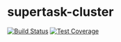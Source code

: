 # supertask-cluster

[![Build Status](https://travis-ci.org/schahriar/supertask-cluster.svg)](https://travis-ci.org/schahriar/supertask-cluster)
[![Test Coverage](https://codeclimate.com/github/schahriar/supertask-cluster/badges/coverage.svg)](https://codeclimate.com/github/schahriar/supertask-cluster/coverage)